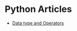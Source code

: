 # Python Articles
* [Data type and Operators](Data%20type%20and%20Operators.md)
<!--stackedit_data:
eyJoaXN0b3J5IjpbMTY5MDAzNDk4M119
-->